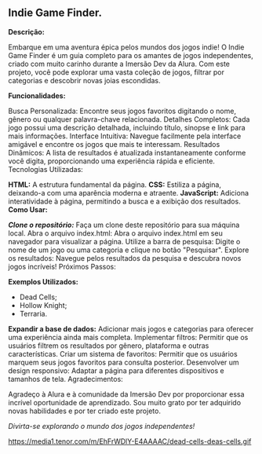 ## Indie Game Finder.

**Descrição:**

Embarque em uma aventura épica pelos mundos dos jogos indie! O Indie Game Finder é um guia completo para os amantes de jogos independentes, criado com muito carinho durante a Imersão Dev da Alura. Com este projeto, você pode explorar uma vasta coleção de jogos, filtrar por categorias e descobrir novas joias escondidas.

**Funcionalidades:**

Busca Personalizada: Encontre seus jogos favoritos digitando o nome, gênero ou qualquer palavra-chave relacionada.
Detalhes Completos: Cada jogo possui uma descrição detalhada, incluindo título, sinopse e link para mais informações.
Interface Intuitiva: Navegue facilmente pela interface amigável e encontre os jogos que mais te interessam.
Resultados Dinâmicos: A lista de resultados é atualizada instantaneamente conforme você digita, proporcionando uma experiência rápida e eficiente.
Tecnologias Utilizadas:

**HTML:** A estrutura fundamental da página.
**CSS:** Estiliza a página, deixando-a com uma aparência moderna e atraente.
**JavaScript:** Adiciona interatividade à página, permitindo a busca e a exibição dos resultados.
**Como Usar:**

***Clone o repositório:*** Faça um clone deste repositório para sua máquina local.
Abra o arquivo index.html: Abra o arquivo index.html em seu navegador para visualizar a página.
Utilize a barra de pesquisa: Digite o nome de um jogo ou uma categoria e clique no botão "Pesquisar".
Explore os resultados: Navegue pelos resultados da pesquisa e descubra novos jogos incríveis!
Próximos Passos:

**Exemplos Utilizados:**
  - Dead Cells;
  - Hollow Knight;
  - Terraria.
  
**Expandir a base de dados:** Adicionar mais jogos e categorias para oferecer uma experiência ainda mais completa.
Implementar filtros: Permitir que os usuários filtrem os resultados por gênero, plataforma e outras características.
Criar um sistema de favoritos: Permitir que os usuários marquem seus jogos favoritos para consulta posterior.
Desenvolver um design responsivo: Adaptar a página para diferentes dispositivos e tamanhos de tela.
Agradecimentos:

Agradeço à Alura e à comunidade da Imersão Dev por proporcionar essa incrível oportunidade de aprendizado. Sou muito grato por ter adquirido novas habilidades e por ter criado este projeto.

*Divirta-se explorando o mundo dos jogos independentes!*

https://media1.tenor.com/m/EhFrWDlY-E4AAAAC/dead-cells-deas-cells.gif
